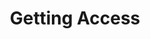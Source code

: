 ---
title: Getting Access
content-type: "connect-overview"
order: 2

sections:
  - content: |
      To use the Connect API, you'll need partner credentials. These are necessary for authenticating to the API. To request access to the API, please complete and submit [this form]{{ connect.interest-form | strip }}.

      To learn more about using the Connect JavaScript Client, check out the [JavaScript Reference]({{ js.section | prepend: site.baseurl | flatify }}).
---